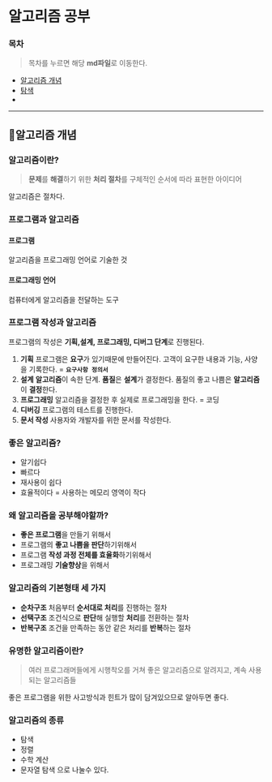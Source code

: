 # 알고리즘 공부
### 목차
> 목차를 누르면 해당 **md파일**로 이동한다.
+ [알고리즘 개념](#알고리즘이란?)
+ [탐색](./search)
+ []()
---
## 🔮알고리즘 개념
### 알고리즘이란?
> **문제**를 **해결**하기 위한 **처리 절차**를 구체적인 순서에 따라 표현한 아이디어

알고리즘은 절차다.
### 프로그램과 알고리즘
#### 프로그램
알고리즘을 프로그래밍 언어로 기술한 것
#### 프로그래밍 언어
컴퓨터에게 알고리즘을 전달하는 도구
### 프로그램 작성과 알고리즘
프로그램의 작성은 **기획,설계, 프로그래밍, 디버그 단계**로 진행된다.
1. **기획**
프로그램은 **요구**가 있기때문에 만들어진다. 고객이 요구한 내용과 기능, 사양을 기록한다. = **`요구사항 정의서`**
2. **설계**
**알고리즘**이 속한 단계. **품질**은 **설계**가 결정한다. 품질의 좋고 나쁨은 **알고리즘**이 **결정**한다.
3. **프로그래밍**
알고리즘을 결정한 후 실제로 프로그래밍을 한다. = 코딩
4. **디버깅**
프로그램의 테스트를 진행한다.
5. **문서 작성**
사용자와 개발자를 위한 문서를 작성한다.
### 좋은 알고리즘?
+ 알기쉽다
+ 빠르다
+ 재사용이 쉽다
+ 효율적이다 = 사용하는 메모리 영역이 작다
### 왜 알고리즘을 공부해야할까?
+ **좋은 프로그램**을 만들기 위해서
+ 프로그램의 **좋고 나쁨을 판단**하기위해서
+ 프로그램 **작성 과정 전체를 효율화**하기위해서
+ 프로그래밍 **기술향상**을 위해서
### 알고리즘의 기본형태 세 가지
+ **순차구조**
처음부터 **순서대로 처리**를 진행하는 절차
+ **선택구조**
조건식으로 **판단**해 실행할 **처리**를 전환하는 절차
+ **반복구조**
조건을 만족하는 동안 같은 처리를 **반복**하는 절차
### 유명한 알고리즘이란?
> 여러 프로그래머들에게 시행착오를 거쳐 좋은 알고리즘으로 알려지고, 계속 사용되는 알고리즘들

좋은 프로그램을 위한 사고방식과 힌트가 많이 담겨있으므로 알아두면 좋다.
### 알고리즘의 종류
+ 탐색
+ 정렬
+ 수학 계산
+ 문자열 탐색
으로 나눌수 있다.